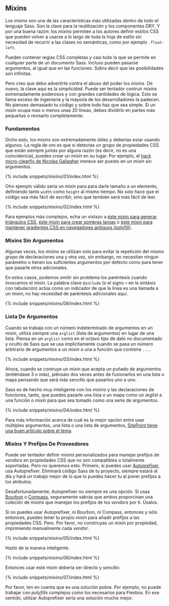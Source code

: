 
## Mixins

Los *mixins* son una de las características más utilizadas dentro de todo el lenguaje Sass. Son la clave para la reutilización y los componentes DRY. Y por una buena razón: los *mixins* permiten a los autores definir estilos CSS que pueden volver a usarse a lo largo de toda la hoja de estilo sin necesidad de recurrir a las clases no semánticas, como por ejemplo `.float-left`.

Pueden contener reglas CSS completas y casi todo lo que se permite en cualquier parte de un documento Sass. Incluso pueden pasarse argumentos, al igual que en las funciones. Sobra decir que las posibilidades son infinitas.

Pero creo que debo advertirte contra el abuso del poder los *mixins*. De nuevo, la clave aquí es la *simplicidad*. Puede ser tentador contruir *mixins* extremadamente poderosos y con grandes cantidades de lógica. Esto se llama exceso de ingeniería y la mayoría de los desarrolladores la padecen. No pienses demasiado tu código y sobre todo haz que sea simple. Si un *mixin* ocupa mas o menos unas 20 líneas, debes dividirlo en partes más pequeñas o revisarlo completamente.

### Fundamentos

Dicho esto, los *mixins* son extremadamente útiles y deberías estar usando algunos. La regla de oro es que si detectas un grupo de propiedades CSS que están siempre juntas por alguna razón (es decir, no es una coincidencia), puedes crear un *mixin* en su lugar. Por ejemplo, el [hack micro-clearfix de Nicolas Gallagher](http://nicolasgallagher.com/micro-clearfix-hack/) merece ser puesto en un *mixin* sin argumentos.

{% include snippets/mixins/01/index.html %}

Otro ejemplo válido sería un *mixin* para para darle tamaño a un elemento, definiendo tanto `width` como `height` al mismo tiempo. No solo hace que el código sea más fácil de escribir, sino que también será más fácil de leer.

{% include snippets/mixins/02/index.html %}

Para ejemplos más complejos, echa un vistazo a [éste mixin para generar triángulos CSS](https://www.sitepoint.com/sass-mixin-css-triangles/), [éste mixin para crear sombras largas](https://www.sitepoint.com/ultimate-long-shadow-sass-mixin/) o [éste mixin para mantener gradientes CSS en navegadores antiguos (polyfill)](https://www.sitepoint.com/building-linear-gradient-mixin-sass/).


### Mixins Sin Argumentos

Algunas veces, los mixins se utilizan solo para evitar la repetición del mismo grupo de declaraciones una y otra vez, sin embargo, no necesitan ningun parámetro o tienen los suficientes argumentos por defecto como para tener que pasarle otros adicionales.

En estos casos, podemos omitir sin problema los paréntesis cuando invocamos el mixin. La palabra clave `@include` (o el signo `+` en la sintáxis con tabulación) actúa como un indicador de que la línea es una llamada a un mixin; no hay necesidad de paréntesis adicionales aquí.

{% include snippets/mixins/08/index.html %}

### Lista De Argumentos

Cuando se trabaja con un número indeterminado de argumentos en un *mixin*, utiliza siempre una `arglist` (lista de argumentos) en lugar de una lista. Piensa en un `arglist` como en el octavo tipo de dato no documentado y oculto de Sass que se usa implicitamente cuando se pasa un número arbitrario de argumentos a un *mixin* o una a función que contiene `...`.

{% include snippets/mixins/03/index.html %}

Ahora, cuando se contruye un *mixin* que acepta un puñado de argumentos (entiéndase 3 o más), piénsalo dos veces antes de fusionarlos en una lista o mapa pensando que será más sencillo que pasarlos uno a uno.

Sass es de hecho muy inteligente con los *mixins* y las declaraciones de funciones, tanto, que puedes pasarle una lista o un mapa como un *arglist* a una función o *mixin* para que sea tomado como una serie de argumentos.

{% include snippets/mixins/04/index.html %}

Para más información acerca de cuál es la mejor opción entre usar múltiples argumentos, una lista o una lista de argumentos, [SitePoint tiene una buen artículo sobre el tema](https://www.sitepoint.com/sass-multiple-arguments-lists-or-arglist/).

### Mixins Y Prefijos De Proveedores

Puede ser tentador definir *mixins* personalizados para manejar prefijos de *vendors* en propiedades CSS que no son compatibles o totalmente soportadas. Pero no queremos esto. Primero, si puedes usar [Autoprefixer](https://github.com/postcss/autoprefixer), usa Autoprefixer. Eliminará código Sass de tu proyecto, siempre estará al día y hará un trabajo mejor de lo que lo puedes hacer tu al poner prefijos a los atributos.

Desafortunadamente, Autoprefixer no siempre es una opción. Si usas [Bourbon](https://bourbon.io/) o [Compass](http://compass-style.org/), seguramente sabrás que ambos proporcinan una coleción de *mixins* que manejan los prefijos de los *vendors* por ti. Úsalos.

Si no puedes usar Autoprefixer, ni Bourbon, ni Compass, entonces y sólo entonces, puedes tener tu propio *mixin* para añadir prefijos a las propiedades CSS. Pero. Por favor, no construyas un *mixin* por propiedad, imprimiendo manualmente cada *vendor*.

{% include snippets/mixins/05/index.html %}

Hazlo de la manera inteligente.

{% include snippets/mixins/06/index.html %}

Entonces usar este *mixin* debería ser directo y sencillo:

{% include snippets/mixins/07/index.html %}

Por favor, ten en cuenta que es una solución pobre. Por ejemplo, no puede trabajar con *polyfills* complejos como los necesarios para Flexbox. En ese sentido, utilizar Autoprefixer sería una solución mucho mejor.

